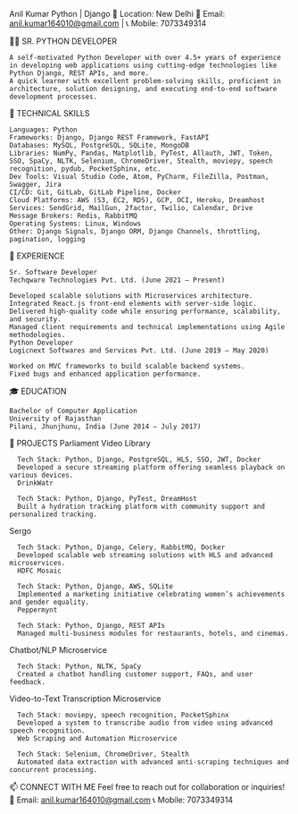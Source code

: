 
Anil Kumar
Python | Django
📍 Location: New Delhi
📧 Email: anil.kumar164010@gmail.com | 📞 Mobile: 7073349314

👨‍💻 SR. PYTHON DEVELOPER

    A self-motivated Python Developer with over 4.5+ years of experience in developing web applications using cutting-edge technologies like Python Django, REST APIs, and more.
    A quick learner with excellent problem-solving skills, proficient in architecture, solution designing, and executing end-to-end software development processes.

🚀 TECHNICAL SKILLS

    Languages: Python
    Frameworks: Django, Django REST Framework, FastAPI
    Databases: MySQL, PostgreSQL, SQLite, MongoDB
    Libraries: NumPy, Pandas, Matplotlib, PyTest, Allauth, JWT, Token, SSO, SpaCy, NLTK, Selenium, ChromeDriver, Stealth, moviepy, speech recognition, pydub, PocketSphinx, etc.
    Dev Tools: Visual Studio Code, Atom, PyCharm, FileZilla, Postman, Swagger, Jira
    CI/CD: Git, GitLab, GitLab Pipeline, Docker
    Cloud Platforms: AWS (S3, EC2, RDS), GCP, OCI, Heroku, Dreamhost
    Services: SendGrid, MailGun, 2factor, Twilio, Calendar, Drive
    Message Brokers: Redis, RabbitMQ
    Operating Systems: Linux, Windows
    Other: Django Signals, Django ORM, Django Channels, throttling, pagination, logging
    
💼 EXPERIENCE

    Sr. Software Developer
    Techqware Technologies Pvt. Ltd. (June 2021 – Present)
    
    Developed scalable solutions with Microservices architecture.
    Integrated React.js front-end elements with server-side logic.
    Delivered high-quality code while ensuring performance, scalability, and security.
    Managed client requirements and technical implementations using Agile methodologies.
    Python Developer
    Logicnext Softwares and Services Pvt. Ltd. (June 2019 – May 2020)
    
    Worked on MVC frameworks to build scalable backend systems.
    Fixed bugs and enhanced application performance.
    
🎓 EDUCATION

    Bachelor of Computer Application
    University of Rajasthan
    Pilani, Jhunjhunu, India (June 2014 – July 2017)

🌟 PROJECTS
    Parliament Video Library

      Tech Stack: Python, Django, PostgreSQL, HLS, SSO, JWT, Docker
      Developed a secure streaming platform offering seamless playback on various devices.
      DrinkWatr
      
      Tech Stack: Python, Django, PyTest, DreamHost
      Built a hydration tracking platform with community support and personalized tracking.
  Sergo
      
      Tech Stack: Python, Django, Celery, RabbitMQ, Docker
      Developed scalable web streaming solutions with HLS and advanced microservices.
      HDFC Mosaic
      
      Tech Stack: Python, Django, AWS, SQLite
      Implemented a marketing initiative celebrating women’s achievements and gender equality.
      Peppermynt
      
      Tech Stack: Python, Django, REST APIs
      Managed multi-business modules for restaurants, hotels, and cinemas.
  Chatbot/NLP Microservice
      
      Tech Stack: Python, NLTK, SpaCy
      Created a chatbot handling customer support, FAQs, and user feedback.
  Video-to-Text Transcription Microservice
      
      Tech Stack: moviepy, speech recognition, PocketSphinx
      Developed a system to transcribe audio from video using advanced speech recognition.
      Web Scraping and Automation Microservice
      
      Tech Stack: Selenium, ChromeDriver, Stealth
      Automated data extraction with advanced anti-scraping techniques and concurrent processing.
      
📫 CONNECT WITH ME
Feel free to reach out for collaboration or inquiries!
📧 Email: anil.kumar164010@gmail.com
📞 Mobile: 7073349314

